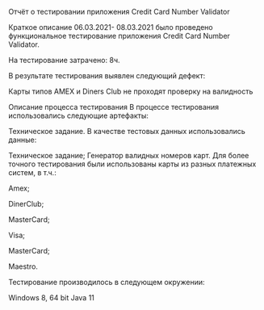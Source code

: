 Отчёт о тестировании приложения Credit Card Number Validator

Краткое описание
06.03.2021- 08.03.2021 было проведено функциональное тестирование приложения Credit Card Number Validator.

На тестирование затрачено: 8ч.

В результате тестирования выявлен следующий дефект:

Карты типов AMEX и Diners Club не проходят проверку на валидность

Описание процесса тестирования
В процессе тестирования использовались следующие артефакты:

Техническое задание.
В качестве тестовых данных использовались данные:

Техническое задание;
Генератор валидных номеров карт.
Для более точного тестирования были использованы карты из разных платежных систем, в т.ч.:

Amex;

DinerClub;

MasterCard;

Visa;

MasterCard;

Maestro.

Тестирование производилось в следующем окружении:

 Windows 8, 64 bit
 Java 11